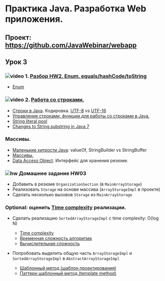 Практика Java. Разработка Web приложения.
===============================

## Проект: https://github.com/JavaWebinar/webapp

## Урок 3

### ![video](https://cloud.githubusercontent.com/assets/13649199/13672715/06dbc6ce-e6e7-11e5-81a9-04fbddb9e488.png) 1. <a href="https://drive.google.com/open?id=0B9Ye2auQ_NsFRkM0SEFMS0s1MGc">Разбор HW2. Enum. equals/hashCode/toString</a>
- <a href="http://easy-code.ru/lesson/enum-types-java">Enum</a>

### ![video](https://cloud.githubusercontent.com/assets/13649199/13672715/06dbc6ce-e6e7-11e5-81a9-04fbddb9e488.png) 2. <a href="https://drive.google.com/open?id=0B9Ye2auQ_NsFalpNMC1HZ3JvT0U">Работа со строками.</a>
  - <a href="http://easy-code.ru/lesson/java-string">Строки в Java</a>. Кодировка. <a href="https://ru.wikipedia.org/wiki/UTF-8">UTF-8</a> vs <a href="https://ru.wikipedia.org/wiki/UTF-16">UTF-16</a>
  - <a href="http://easy-code.ru/lesson/manipulating-characters-string-java">Управление строками, функции для работы со строками в Java.</a>
  - <a href="http://java67.blogspot.ru/2014/08/difference-between-string-literal-and-new-String-object-Java.html">String literal pool</a>
  - <a href="https://dzone.com/articles/changes-stringsubstring-java-7">Changes to String.substring in Java 7</a>

### Массивы.
  - <a href="http://habrahabr.ru/post/132241/">Маленькие хитрости Java</a>: valueOf, StringBuilder vs StringBuffer
  - <a href="http://www.intuit.ru/studies/courses/16/16/lecture/27121">Массивы.</a>
  -  <a href="https://ru.wikipedia.org/wiki/Data_Access_Object">Data Access Object</a>. Интерфейс для хранения резюме.

### ![hw](https://cloud.githubusercontent.com/assets/13649199/13672719/09593080-e6e7-11e5-81d1-5cb629c438ca.png) Домашнее задание HW03
  - Добавить в резюме `OrganizationSection` (в `MainArrayStorage`)
  - Реализовать `Storage` на основе массива (`ArrayStorageImpl` в проекте)
  - Сделать несколько вызовов `Storage` из `MainArrayStorage`

### Optional: оценить <a href="https://drive.google.com/file/d/0B9Ye2auQ_NsFNEJWRFJkVDA3TkU">Time complexity</a> реализации.
  - Сделать реализацию `SortedArrayStorageImpl` с time complexity: O(log N)
    -  <a href="https://drive.google.com/file/d/0B9Ye2auQ_NsFNEJWRFJkVDA3TkU/view">Time complexity</a>
    -  <a href="https://ru.wikipedia.org/wiki/Временная_сложность_алгоритма">Временная сложность алгоритма</a>
    -  <a href="https://ru.wikipedia.org/wiki/Вычислительная_сложность">Вычислительная сложность</a>

  - Попробовать выделить общую часть `ArrayStorageImpl` и `SortedArrayStorageImpl` в `AbstractArrayStorageImpl`
    - <a href="https://ru.wikipedia.org/wiki/Шаблонный_метод_(шаблон_проектирования)">Шаблонный метод (шаблон проектирования)</a>
    - <a href="http://pro-prof.com/archives/1108">Паттерн шаблонный метод (template method)</a>
